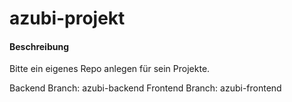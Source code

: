 # azubi-projekt

#### Beschreibung

Bitte ein eigenes Repo anlegen für sein Projekte.

Backend Branch: azubi-backend
Frontend Branch: azubi-frontend
